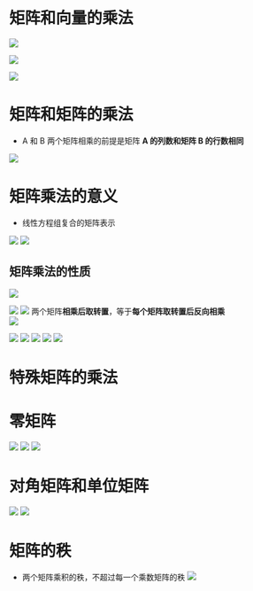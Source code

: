 # 矩阵和向量的乘法
![](../photo/Pasted%20image%2020240617100003.png)

![](../photo/Pasted%20image%2020240208214148.png)

![](../photo/Pasted%20image%2020240208213525.png)

# 矩阵和矩阵的乘法
- A 和 B 两个矩阵相乘的前提是矩阵 **A 的列数和矩阵 B 的行数相同**

![](../photo/Pasted%20image%2020240208194203.png)
# 矩阵乘法的意义
- 线性方程组复合的矩阵表示

![](../photo/Pasted%20image%2020240617095231.png)
![](../photo/Pasted%20image%2020240617095540.png)
## 矩阵乘法的性质
![](../photo/Pasted%20image%2020240617102439.png)

![](../photo/Pasted%20image%2020240208195006.png)
![](../photo/Pasted%20image%2020240312173425.png)
两个矩阵**相乘后取转置**，等于**每个矩阵取转置后反向相乘**  
![](../photo/Pasted%20image%2020240617102008.png)

![](../photo/Pasted%20image%2020240617102630.png)
![](../photo/Pasted%20image%2020240617102551.png)
![](../photo/Pasted%20image%2020240617102530.png)
![](../photo/Pasted%20image%2020240617102515.png)
![](../photo/Pasted%20image%2020240617102500.png)
# 特殊矩阵的乘法
# 零矩阵
![](../photo/Pasted%20image%2020240617100656.png)
![](../photo/Pasted%20image%2020240617100718.png)
![](../photo/Pasted%20image%2020240617100731.png)

# 对角矩阵和单位矩阵
![](../photo/Pasted%20image%2020240617101548.png)
![](../photo/Pasted%20image%2020240617101527.png)
# 矩阵的秩
- 两个矩阵乘积的秩，不超过每一个乘数矩阵的秩
![](../photo/Pasted%20image%2020240617101252.png)